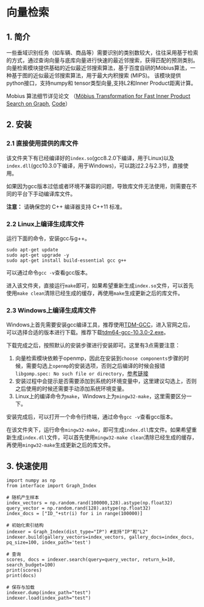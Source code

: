 # 向量检索


## 1. 简介

一些垂域识别任务（如车辆、商品等）需要识别的类别数较大，往往采用基于检索的方式，通过查询向量与底库向量进行快速的最近邻搜索，获得匹配的预测类别。向量检索模块提供基础的近似最近邻搜索算法，基于百度自研的Möbius算法，一种基于图的近似最近邻搜索算法，用于最大内积搜索 (MIPS)。 该模块提供python接口，支持numpy和 tensor类型向量,支持L2和Inner Product距离计算。

Mobius 算法细节详见论文 （[Möbius Transformation for Fast Inner Product Search on Graph](http://research.baidu.com/Public/uploads/5e189d36b5cf6.PDF), [Code](https://github.com/sunbelbd/mobius)）



## 2. 安装

### 2.1 直接使用提供的库文件

该文件夹下有已经编译好的`index.so`(gcc8.2.0下编译，用于Linux)以及`index.dll`(gcc10.3.0下编译，用于Windows)，可以跳过2.2与2.3节，直接使用。

如果因为gcc版本过低或者环境不兼容的问题，导致库文件无法使用，则需要在不同的平台下手动编译库文件。

**注意：**
请确保您的 C++ 编译器支持 C++11 标准。


### 2.2 Linux上编译生成库文件

运行下面的命令，安装gcc与g++。

```shell
sudo apt-get update
sudo apt-get upgrade -y
sudo apt-get install build-essential gcc g++
```

可以通过命令`gcc -v`查看gcc版本。

进入该文件夹，直接运行`make`即可，如果希望重新生成`index.so`文件，可以首先使用`make clean`清除已经生成的缓存，再使用`make`生成更新之后的库文件。


### 2.3 Windows上编译生成库文件

Windows上首先需要安装gcc编译工具，推荐使用[TDM-GCC](https://jmeubank.github.io/tdm-gcc/articles/2020-03/9.2.0-release)，进入官网之后，可以选择合适的版本进行下载。推荐下载[tdm64-gcc-10.3.0-2.exe](https://github.com/jmeubank/tdm-gcc/releases/download/v10.3.0-tdm64-2/tdm64-gcc-10.3.0-2.exe)。

下载完成之后，按照默认的安装步骤进行安装即可。这里有3点需要注意：
1. 向量检索模块依赖于openmp，因此在安装到`choose components`步骤的时候，需要勾选上`openmp`的安装选项，否则之后编译的时候会报错`libgomp.spec: No such file or directory`，[参考链接](https://github.com/dmlc/xgboost/issues/1027)
2. 安装过程中会提示是否需要添加到系统的环境变量中，这里建议勾选上，否则之后使用的时候还需要手动添加系统环境变量。
3. Linux上的编译命令为`make`，Windows上为`mingw32-make`，这里需要区分一下。


安装完成后，可以打开一个命令行终端，通过命令`gcc -v`查看gcc版本。

在该文件夹下，运行命令`mingw32-make`，即可生成`index.dll`库文件。如果希望重新生成`index.dll`文件，可以首先使用`mingw32-make clean`清除已经生成的缓存，再使用`mingw32-make`生成更新之后的库文件。


## 3. 快速使用

    import numpy as np
    from interface import Graph_Index

    # 随机产生样本
    index_vectors = np.random.rand(100000,128).astype(np.float32)
    query_vector = np.random.rand(128).astype(np.float32)
    index_docs = ["ID_"+str(i) for i in range(100000)]

    # 初始化索引结构
    indexer = Graph_Index(dist_type="IP") #支持"IP"和"L2"
    indexer.build(gallery_vectors=index_vectors, gallery_docs=index_docs, pq_size=100, index_path='test')

    # 查询
    scores, docs = indexer.search(query=query_vector, return_k=10, search_budget=100)
    print(scores)
    print(docs)

    # 保存与加载
    indexer.dump(index_path="test")
    indexer.load(index_path="test")
